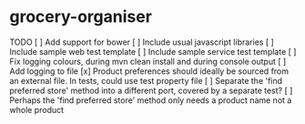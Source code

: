 # grocery-organiser

TODO
[ ] Add support for bower
[ ] Include usual javascript libraries
[ ] Include sample web test template
[ ] Include sample service test template
[ ] Fix logging colours, during mvn clean install and during console output
[ ] Add logging to file
[x] Product preferences should ideally be sourced from an external file. In tests, could use test property file
[ ] Separate the 'find preferred store' method into a different port, covered by a separate test?
[ ] Perhaps the 'find preferred store' method only needs a product name not a whole product
